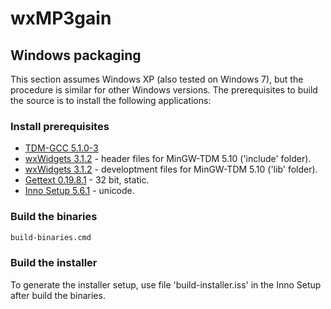 # wxMP3gain

## Windows packaging

This section assumes Windows XP (also tested on Windows 7), but the procedure is similar for other Windows versions. The prerequisites to build the source is to install the following applications:

### Install prerequisites

* [TDM-GCC 5.1.0-3](http://sourceforge.net/projects/tdm-gcc/files/TDM-GCC%20Installer/tdm-gcc-5.1.0-3.exe)
* [wxWidgets 3.1.2](https://github.com/wxWidgets/wxWidgets/releases/download/v3.1.2/wxWidgets-3.1.2-headers.7z) - header files for MinGW-TDM 5.10 ('include' folder).
* [wxWidgets 3.1.2](https://github.com/wxWidgets/wxWidgets/releases/download/v3.1.2/wxMSW-3.1.2_gcc510TDM_Dev.7z) - developtment files for MinGW-TDM 5.10 ('lib' folder).
* [Gettext 0.19.8.1](https://mlocati.github.io/articles/gettext-iconv-windows.html) - 32 bit, static.
* [Inno Setup 5.6.1](http://www.jrsoftware.org/download.php/is-unicode.exe) - unicode.

### Build the binaries

```sh
build-binaries.cmd
```

### Build the installer

To generate the installer setup, use file 'build-installer.iss' in the Inno Setup after build the binaries.
